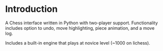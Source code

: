 # Introduction

A Chess interface written in Python with two-player support. Functionality includes option to undo, move highlighting, piece animation, and a move log.

Includes a built-in engine that plays at novice level (~1000 on lichess).
